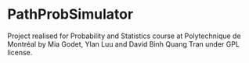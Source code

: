 PathProbSimulator
=================

Project realised for Probability and Statistics course at Polytechnique de Montréal by Mia Godet, Ylan Luu and David Binh Quang Tran under GPL license.
